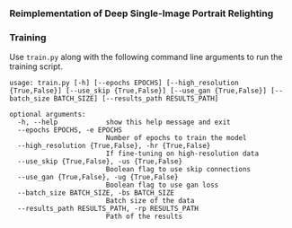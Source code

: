 ### Reimplementation of Deep Single-Image Portrait Relighting

### Training
Use `train.py` along with the following command line arguments to run the training script.
```python3
usage: train.py [-h] [--epochs EPOCHS] [--high_resolution {True,False}] [--use_skip {True,False}] [--use_gan {True,False}] [--batch_size BATCH_SIZE] [--results_path RESULTS_PATH]

optional arguments:
  -h, --help            show this help message and exit
  --epochs EPOCHS, -e EPOCHS
                        Number of epochs to train the model
  --high_resolution {True,False}, -hr {True,False}
                        If fine-tuning on high-resolution data
  --use_skip {True,False}, -us {True,False}
                        Boolean flag to use skip connections
  --use_gan {True,False}, -ug {True,False}
                        Boolean flag to use gan loss
  --batch_size BATCH_SIZE, -bs BATCH_SIZE
                        Batch size of the data
  --results_path RESULTS_PATH, -rp RESULTS_PATH
                        Path of the results
```
